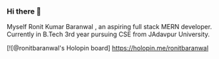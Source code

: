 ### Hi there 👋
Myself Ronit Kumar Baranwal , an aspiring full stack MERN developer. Currently in B.Tech 3rd year pursuing CSE from JAdavpur University.

<!--
**RonitBaranwal/RonitBaranwal** is a ✨ _special_ ✨ repository because its `README.md` (this file) appears on your GitHub profile.

Here are some ideas to get you started:

- 🔭 I’m currently working on ...
- 🌱 I’m currently learning ...
- 👯 I’m looking to collaborate on ...
- 🤔 I’m looking for help with ...
- 💬 Ask me about ...
- 📫 How to reach me: ...
- 😄 Pronouns: ...
- ⚡ Fun fact: ...
-->
[![@ronitbaranwal's Holopin board] https://holopin.me/ronitbaranwal
